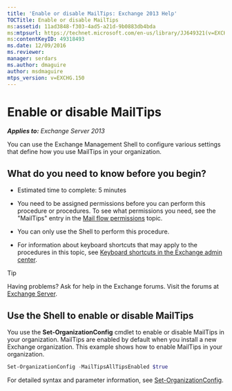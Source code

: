 ```yaml
---
title: 'Enable or disable MailTips: Exchange 2013 Help'
TOCTitle: Enable or disable MailTips
ms:assetid: 11ad3848-f303-4ad5-a21d-9b0883db4bda
ms:mtpsurl: https://technet.microsoft.com/en-us/library/JJ649321(v=EXCHG.150)
ms:contentKeyID: 49318493
ms.date: 12/09/2016
ms.reviewer: 
manager: serdars
ms.author: dmaguire
author: msdmaguire
mtps_version: v=EXCHG.150
---
```


# Enable or disable MailTips

_**Applies to:** Exchange Server 2013_

You can use the Exchange Management Shell to configure various settings that define how you use MailTips in your organization.

## What do you need to know before you begin?

- Estimated time to complete: 5 minutes

- You need to be assigned permissions before you can perform this procedure or procedures. To see what permissions you need, see the "MailTips" entry in the [Mail flow permissions](mail-flow-permissions-exchange-2013-help.md) topic.

- You can only use the Shell to perform this procedure.

- For information about keyboard shortcuts that may apply to the procedures in this topic, see [Keyboard shortcuts in the Exchange admin center](keyboard-shortcuts-in-the-exchange-admin-center-2013-help.md).

> [!TIP]
> Having problems? Ask for help in the Exchange forums. Visit the forums at [Exchange Server](https://go.microsoft.com/fwlink/p/?linkid=60612).

## Use the Shell to enable or disable MailTips

You use the **Set-OrganizationConfig** cmdlet to enable or disable MailTips in your organization. MailTips are enabled by default when you install a new Exchange organization. This example shows how to enable MailTips in your organization.

```powershell
Set-OrganizationConfig -MailTipsAllTipsEnabled $true
```

For detailed syntax and parameter information, see [Set-OrganizationConfig](https://technet.microsoft.com/en-us/library/aa997443\(v=exchg.150\)).
